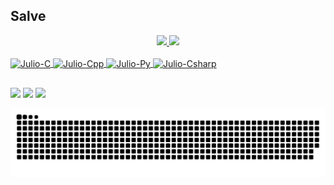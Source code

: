 ## Salve
<div align="center">
  <a href="https://github.com/JulioCDomingues">
  <img height="170em" width="auto" src="https://github-readme-stats.vercel.app/api?username=JuliocDomingues&show_icons=true&theme=gotham&include_all_commits=true&count_private=true"/>
  <img height="170em" width="auto" src="https://github-readme-stats.vercel.app/api/top-langs/?username=JuliocDomingues&layout=compact&langs_count=7&theme=gotham"/>
</div>
<div style="display: inline_block"><br>
  <img align="center" alt="Julio-C" height="30" width="40" src="https://cdn.jsdelivr.net/gh/devicons/devicon/icons/c/c-original.svg" />
   <img align="center" alt="Julio-Cpp" height="30" width="40" src="https://cdn.jsdelivr.net/gh/devicons/devicon/icons/cplusplus/cplusplus-original.svg" />
  <img align="center" alt="Julio-Py" height="30" width="40" src="https://cdn.jsdelivr.net/gh/devicons/devicon/icons/python/python-original.svg" />
  <img align="center" alt="Julio-Csharp" height="30" width="40" src="https://cdn.jsdelivr.net/gh/devicons/devicon/icons/csharp/csharp-original.svg" />
</div>
  
  ##
 
<div> 
  <a href="https://www.instagram.com/juliod.santos/" target="_blank"><img src="https://img.shields.io/badge/-Instagram-%23E4405F?style=for-the-badge&logo=instagram&logoColor=white" target="_blank"></a>
  <a href = "mailto:juliocdomingues.santos@gmail.com"><img src="https://img.shields.io/badge/-Gmail-%23333?style=for-the-badge&logo=gmail&logoColor=white" target="_blank"></a>
  <a href="https://www.linkedin.com/in/juliocesards/" target="_blank"><img src="https://img.shields.io/badge/-LinkedIn-%230077B5?style=for-the-badge&logo=linkedin&logoColor=white" target="_blank"></a> 
 
  ![Snake animation](https://github.com/JuliocDomingues/JuliocDomingues/blob/output/github-contribution-grid-snake.svg)
 
</div>
